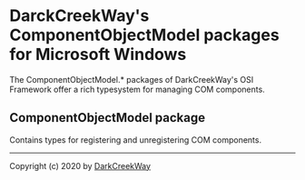 # DarckCreekWay's ComponentObjectModel packages for Microsoft Windows

The ComponentObjectModel.* packages of DarkCreekWay's OSI Framework offer
a rich typesystem for managing COM components.

## ComponentObjectModel package

Contains types for registering and unregistering COM components.


---

Copyright (c) 2020 by [DarkCreekWay](https://github.com/DarkCreekWay)
